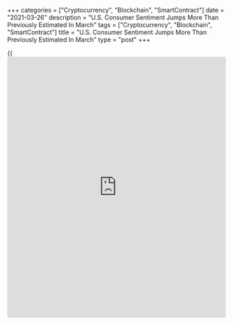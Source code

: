+++
categories = ["Cryptocurrency", "Blockchain", "SmartContract"]
date = "2021-03-26"
description = "U.S. Consumer Sentiment Jumps More Than Previously Estimated In March"
tags = ["Cryptocurrency", "Blockchain", "SmartContract"]
title = "U.S. Consumer Sentiment Jumps More Than Previously Estimated In March"
type = "post"
+++

{{<iframe id="large-banner" src="https://www.bounty.group/#slide=3.0" width="100%" height="600" scrolling="no" style="border: 0px solid rgb(216, 221, 230); border-radius: 3px;">}}

Reflecting the third round of stimulus checks and better than expected
progress on Covid vaccinations, the University of Michigan released a
report on Friday showing U.S. consumer sentiment improved by even more
than previously estimated in the month of March.

The University of Michigan said its consumer sentiment index for March
was upwardly revised to 84.9 from the preliminary reading of 83.0.
Economists had expected the index to be upwardly revised to 83.6.

The consumer sentiment index is well above the final February reading of
76.8, reaching its highest level since hitting 89.1 in the same month a
year ago.

"The data clearly point toward robust increases in consumer spending,"
said Surveys of Consumers chief economist Richard Curtin. "The ultimate
strength and duration of the spending surge will depend on the rate of
draw-downs in savings since consumers anticipate a slower pace of income
growth."

The report showed the current economic conditions index surged up to
93.0 in March from 86.2 in February, while the index of consumer
expectations spiked to 79.7 from 70.7.

On the inflation front, one-year inflation expectations fell to 3.1
percent in March from 3.3 percent in February.

Meanwhile, five-year inflation expectations inched up to 2.8 percent in
March from 2.7 percent in the previous month.

For comments and feedback [contact](https://www.playgroundfx.com/contact/): editorial@rtt[news](https://www.letsplayfx.com/blog/forex-news-website/).com

[Economic News][1]

 **What parts of the world are seeing the best (and worst) economic
performances lately? Click[here][2] to check out our [Econ Scorecard][2]
and find out! See up-to-the-moment [ranking](https://www.playgroundfx.com/blog/crypto-exchange-ranking/)s for the best and worst
performers in [GDP][3], [unemployment rate][4], [inflation][5] and much
more.**

   1. www.rtt[news](https://www.letsplayfx.com/blog/forex-news-website/).com/Content/EconomicNews.aspx
   2. www.rtt[news](https://www.letsplayfx.com/blog/forex-news-website/).com/economic-scorecard/world-rank/PPI/highest-performance.aspx
   3. www.rtt[news](https://www.letsplayfx.com/blog/forex-news-website/).com/economic-scorecard/world-rank/GDP/highest-performance.aspx
   4. www.rtt[news](https://www.letsplayfx.com/blog/forex-news-website/).com/economic-scorecard/world-rank/unemployment-rate/lowest-performance.aspx
   5. www.rtt[news](https://www.letsplayfx.com/blog/forex-news-website/).com/economic-scorecard/world-rank/CPI/highest-performance.aspx
